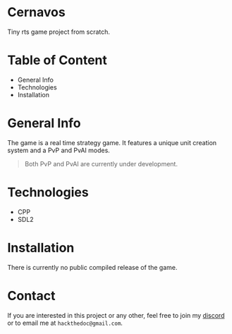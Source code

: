 # Cernavos

Tiny rts game project from scratch.

# Table of Content

- General Info
- Technologies
- Installation

# General Info

The game is a real time strategy game.
It features a unique unit creation system and a PvP and PvAI modes.

> Both PvP and PvAI are currently under development.

# Technologies

- CPP
- SDL2

# Installation

There is currently no public compiled release of the game.

# Contact

If you are interested in this project or any other, feel free to join my [discord](https://discord.gg/69pNy6xXKm) or to email me at `hackthedoc@gmail.com`.
